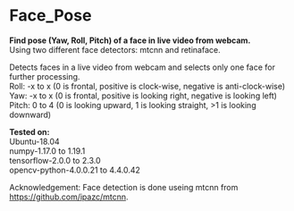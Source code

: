 # Face_Pose
<b>Find pose (Yaw, Roll, Pitch) of a face in live video from webcam.</b><br>
Using two different face detectors: mtcnn and retinaface.<br>

Detects faces in a live video from webcam and selects only one face for further processing.<br> 
Roll: -x to x (0 is frontal, positive is clock-wise, negative is anti-clock-wise)<br>
Yaw:  -x to x (0 is frontal, positive is looking right, negative is looking left)<br>
Pitch: 0 to 4 (0 is looking upward, 1 is looking straight, >1 is looking downward)<br>

<b>Tested on:</b><br>
Ubuntu-18.04<br>
numpy-1.17.0 to 1.19.1<br>
tensorflow-2.0.0 to 2.3.0<br>
opencv-python-4.0.0.21 to 4.4.0.42<br>

Acknowledgement: Face detection is done useing mtcnn from https://github.com/ipazc/mtcnn.
